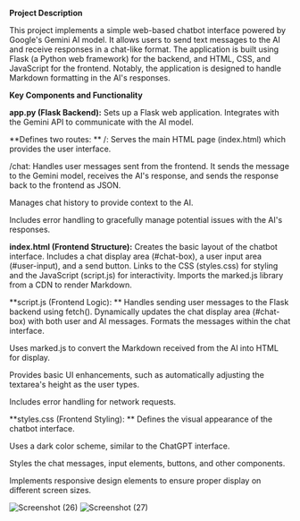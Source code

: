 **Project Description**

This project implements a simple web-based chatbot interface powered by Google's Gemini AI model. 
It allows users to send text messages to the AI and receive responses in a chat-like format. 
The application is built using Flask (a Python web framework) for the backend, and HTML, CSS, and JavaScript for the frontend. 
Notably, the application is designed to handle Markdown formatting in the AI's responses.

**Key Components and Functionality**

**app.py (Flask Backend):**
Sets up a Flask web application.
Integrates with the Gemini API to communicate with the AI model.

**Defines two routes:
**
/: Serves the main HTML page (index.html) which provides the user interface.

/chat: Handles user messages sent from the frontend. It sends the message to the Gemini model, receives the AI's response, and sends the response back to the frontend as JSON.

Manages chat history to provide context to the AI.

Includes error handling to gracefully manage potential issues with the AI's responses.

**index.html (Frontend Structure):**
Creates the basic layout of the chatbot interface.
Includes a chat display area (#chat-box), a user input area (#user-input), and a send button.
Links to the CSS (styles.css) for styling and the JavaScript (script.js) for interactivity.
Imports the marked.js library from a CDN to render Markdown.

**script.js (Frontend Logic):
**
Handles sending user messages to the Flask backend using fetch().
Dynamically updates the chat display area (#chat-box) with both user and AI messages.
Formats the messages within the chat interface.

Uses marked.js to convert the Markdown received from the AI into HTML for display.

Provides basic UI enhancements, such as automatically adjusting the textarea's height as the user types.


Includes error handling for network requests.

**styles.css (Frontend Styling):
**
Defines the visual appearance of the chatbot interface.

Uses a dark color scheme, similar to the ChatGPT interface.

Styles the chat messages, input elements, buttons, and other components.

Implements responsive design elements to ensure proper display on different screen sizes.

![Screenshot (26)](https://github.com/user-attachments/assets/e7931b89-7d1c-4d19-920b-d8b100812a7a)
![Screenshot (27)](https://github.com/user-attachments/assets/1bdb85f2-f2b1-4cf4-9e26-f96f1b84df82)


